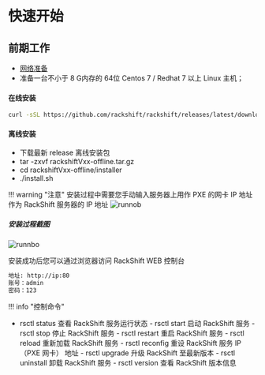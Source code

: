 # 快速开始

## 前期工作

- [网络准备](network.md)
- 准备一台不小于 8 G内存的 64位 Centos 7 / Redhat 7 以上 Linux 主机；

#### 在线安装

 ```sh
 curl -sSL https://github.com/rackshift/rackshift/releases/latest/download/quick_start.sh | sh
 ```

#### 离线安装

* 下载最新 release 离线安装包
* tar -zxvf rackshiftVxx-offline.tar.gz
* cd rackshiftVxx-offline/installer
* ./install.sh

!!! warning "注意"
安装过程中需要您手动输入服务器上用作 PXE 的网卡 IP 地址作为 RackShift 服务器的 IP 地址
![runnob](https://f2c-south.oss-cn-shenzhen.aliyuncs.com/RackHD-dont-del/RackShift/config_network.jpg)

##### 安装过程截图

![runnbo](https://f2c-south.oss-cn-shenzhen.aliyuncs.com/RackHD-dont-del/RackShift/setup.jpg)

安装成功后您可以通过浏览器访问 RackShift WEB 控制台

``` sh
地址: http://ip:80
账号：admin
密码：123   

```

!!! info "控制命令"

- rsctl status 查看 RackShift 服务运行状态 - rsctl start 启动 RackShift 服务 - rsctl stop 停止 RackShift 服务 - rsctl restart 重启
  RackShift 服务 - rsctl reload 重新加载 RackShift 服务 - rsctl reconfig 重设 RackShift 服务 IP（PXE 网卡） 地址 - rsctl upgrade 升级
  RackShift 至最新版本 - rsctl uninstall 卸载 RackShift 服务 - rsctl version 查看 RackShift 版本信息